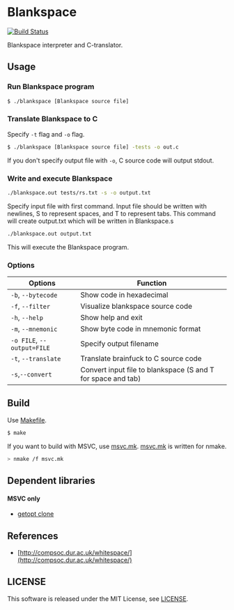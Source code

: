 Blankspace
==========

[![Build Status](https://travis-ci.org/koturn/Whitespace.png)](https://travis-ci.org/koturn/Whitespace)

Blankspace interpreter and C-translator.


## Usage

### Run Blankspace program

```sh
$ ./blankspace [Blankspace source file]
```

### Translate Blankspace to C

Specify ```-t``` flag and ```-o``` flag.

```sh
$ ./blankspace [Blankspace source file] -tests -o out.c
```

If you don't specify output file with ```-o```, C source code will output
stdout.

### Write and execute Blankspace
```sh
./blankspace.out tests/rs.txt -s -o output.txt
```
Specify input file with first command. Input file should be written with newlines, S to represent spaces, and T to represent tabs. This command will create output.txt which will be written in Blankspace.s 

```sh
./blankspace.out output.txt
```
This will execute the Blankspace program.


### Options

Options                            | Function
-----------------------------------|------------------------------------
```-b```, ```--bytecode```         | Show code in hexadecimal
```-f```, ```--filter```           | Visualize blankspace source code
```-h```, ```--help```             | Show help and exit
```-m```, ```--mnemonic```         | Show byte code in mnemonic format
```-o FILE```, ```--output=FILE``` | Specify output filename
```-t```, ```--translate```        | Translate brainfuck to C source code
```-s```,```--convert```           | Convert input file to blankspace (S and T for space and tab)


## Build

Use [Makefile](Makefile).

```sh
$ make
```

If you want to build with MSVC, use [msvc.mk](msvc.mk).
[msvc.mk](msvc.mk) is written for nmake.

```sh
> nmake /f msvc.mk
```


## Dependent libraries

#### MSVC only

- [getopt clone](https://github.com/koturn/getopt)


## References

- [http://compsoc.dur.ac.uk/whitespace/](http://compsoc.dur.ac.uk/whitespace/)


## LICENSE

This software is released under the MIT License, see [LICENSE](LICENSE).
